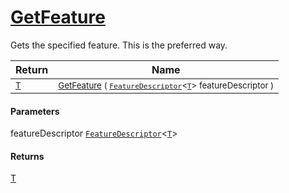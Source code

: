 # [GetFeature](./Signature-100663439.md)

Gets the specified feature. This is the preferred way.

| Return | Name | 
| --- | --- | 
| <sub>[T](./Signature-100663439.md)</sub>| <sub>[GetFeature](./Signature-100663439.md) ( [`FeatureDescriptor`](./../FeatureDescriptor-1.md)\<[`T`](./Signature-100663439.md)> featureDescriptor )</sub>| <br>


#### Parameters
 featureDescriptor  [`FeatureDescriptor`](./../FeatureDescriptor-1.md)\<[`T`](./Signature-100663439.md)>    
#### Returns
[T](./Signature-100663439.md)